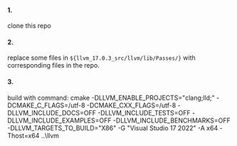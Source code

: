 #### 1.
clone this repo 
#### 2.
replace some files in `${llvm_17.0.3_src/llvm/lib/Passes/}` with corresponding files in the repo. 

#### 3.
build with command:
cmake -DLLVM_ENABLE_PROJECTS="clang;lld;" -DCMAKE_C_FLAGS=/utf-8 -DCMAKE_CXX_FLAGS=/utf-8 -DLLVM_INCLUDE_DOCS=OFF -DLLVM_INCLUDE_TESTS=OFF -DLLVM_INCLUDE_EXAMPLES=OFF -DLLVM_INCLUDE_BENCHMARKS=OFF  -DLLVM_TARGETS_TO_BUILD="X86" -G "Visual Studio 17 2022" -A x64 -Thost=x64 ..\llvm
